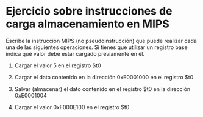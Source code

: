 # Ejercicio sobre instrucciones de carga almacenamiento en MIPS

Escribe la instrucción MIPS (no pseudoinstrucción) que puede realizar cada una de las siguientes operaciones. Si tienes que utilizar un registro base indica qué valor debe estar cargado previamente en él.

1. Cargar el valor 5 en el registro $t0

2. Cargar el dato contenido en la dirección 0xE0001000 en el registro $t0

3. Salvar (almacenar) el dato contenido en el registro $t0 en la dirección 0xE0001004

4. Cargar el valor 0xF000E100 en el registro $t0
